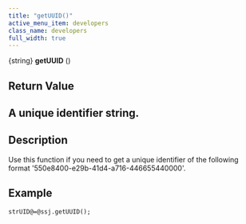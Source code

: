 ```yaml
---
title: "getUUID()"
active_menu_item: developers
class_name: developers
full_width: true
---
```



{string} **getUUID** ()

## Return Value

## A unique identifier string.

## Description

Use this function if you need to get a unique identifier of the following format '550e8400-e29b-41d4-a716-446655440000'.

## Example

    strUID@=@ssj.getUUID();
   

